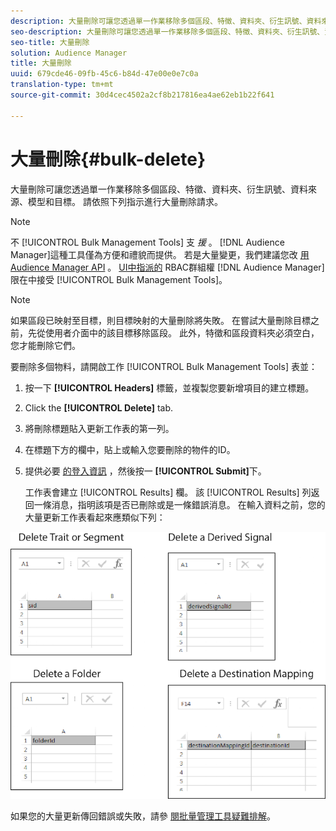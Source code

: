 ```yaml
---
description: 大量刪除可讓您透過單一作業移除多個區段、特徵、資料夾、衍生訊號、資料來源、模型和目標。 請依照下列指示進行大量刪除請求。
seo-description: 大量刪除可讓您透過單一作業移除多個區段、特徵、資料夾、衍生訊號、資料來源、模型和目標。 請依照下列指示進行大量刪除請求。
seo-title: 大量刪除
solution: Audience Manager
title: 大量刪除
uuid: 679cde46-09fb-45c6-b84d-47e00e0e7c0a
translation-type: tm+mt
source-git-commit: 30d4cec4502a2cf8b217816ea4ae62eb1b22f641

---
```



# 大量刪除{#bulk-delete}

大量刪除可讓您透過單一作業移除多個區段、特徵、資料夾、衍生訊號、資料來源、模型和目標。 請依照下列指示進行大量刪除請求。

<!-- 

<p>t_bulk_delete.xml </p>

 -->

>[!NOTE]
>
>不 [!UICONTROL Bulk Management Tools] 支 *援* 。 [!DNL Audience Manager]這種工具僅為方便和禮貌而提供。 若是大量變更，我們建議您改 [用Audience Manager API](../../api/rest-api-main/aam-api-getting-started.md) 。 [UI中指派的](../../features/administration/administration-overview.md) RBAC群組權 [!DNL Audience Manager] 限在中接受 [!UICONTROL Bulk Management Tools]。

>[!NOTE]
>
>如果區段已映射至目標，則目標映射的大量刪除將失敗。 在嘗試大量刪除目標之前，先從使用者介面中的該目標移除區段。 此外，特徵和區段資料夾必須空白，您才能刪除它們。

要刪除多個物料，請開啟工作 [!UICONTROL Bulk Management Tools] 表並：

1. 按一下 **[!UICONTROL Headers]** 標籤，並複製您要新增項目的建立標題。
2. Click the **[!UICONTROL Delete]** tab.
3. 將刪除標題貼入更新工作表的第一列。
4. 在標題下方的欄中，貼上或輸入您要刪除的物件的ID。
5. 提供必要 [的登入資訊](../../reference/bulk-management-tools/bulk-management-intro.md#auth-reqs) ，然後按一 **[!UICONTROL Submit]**&#x200B;下。

   工作表會建立 [!UICONTROL Results] 欄。 該 [!UICONTROL Results] 列返回一條消息，指明該項是否已刪除或是一條錯誤消息。
在輸入資料之前，您的大量更新工作表看起來應類似下列：

![](assets/delete.png)

如果您的大量更新傳回錯誤或失敗，請參 [閱批量管理工具疑難排解](../../reference/bulk-management-tools/bulk-troubleshooting.md)。

